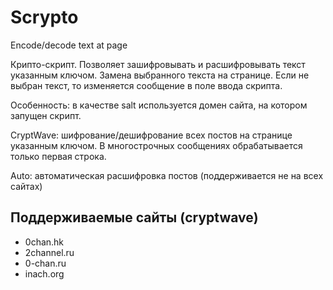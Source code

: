 # Scrypto
Encode/decode text at page

Крипто-скрипт. Позволяет зашифровывать и расшифровывать текст указанным ключом. Замена выбранного текста на странице. Если не выбран текст, то изменяется сообщение в поле ввода скрипта.

Особенность: в качестве salt используется домен сайта, на котором запущен скрипт.

CryptWave: шифрование/дешифрование всех постов на странице указанным ключом. В многострочных сообщениях обрабатывается только первая строка.

Auto: автоматическая расшифровка постов (поддерживается не на всех сайтах)

## Поддерживаемые сайты (cryptwave)

- 0chan.hk
- 2channel.ru
- 0-chan.ru
- inach.org
